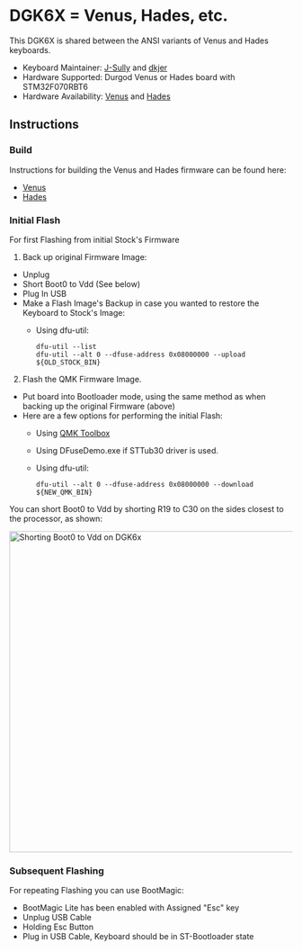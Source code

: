 # DGK6X = Venus, Hades, etc.

This DGK6X is shared between the ANSI variants of Venus and Hades keyboards. 

* Keyboard Maintainer: [J-Sully](https://github.com/J-Sully) and [dkjer](https://github.com/dkjer)
* Hardware Supported: Durgod Venus or Hades board with STM32F070RBT6 
* Hardware Availability: [Venus](https://www.amazon.com/dp/B07XFP5MMZ) and [Hades](https://www.amazon.com/gp/product/B08562392T)

## Instructions

### Build

Instructions for building the Venus and Hades firmware can be found here: 
* [Venus](venus/readme.md)
* [Hades](hades/readme.md)

### Initial Flash

For first Flashing from initial Stock's Firmware

1. Back up original Firmware Image:
- Unplug
- Short Boot0 to Vdd (See below)
- Plug In USB
- Make a Flash Image's Backup in case you wanted to restore the Keyboard to Stock's Image:
  - Using dfu-util:

        dfu-util --list
        dfu-util --alt 0 --dfuse-address 0x08000000 --upload ${OLD_STOCK_BIN}

2. Flash the QMK Firmware Image.
- Put board into Bootloader mode, using the same method as when backing up the original Firmware (above)
- Here are a few options for performing the initial Flash:
  - Using [QMK Toolbox](https://github.com/qmk/qmk_toolbox)
  - Using DFuseDemo.exe if STTub30 driver is used.
  - Using dfu-util:

        dfu-util --alt 0 --dfuse-address 0x08000000 --download ${NEW_QMK_BIN}

You can short Boot0 to Vdd by shorting R19 to C30 on the sides closest to the processor, as shown:

<img src="https://i.imgur.com/JwF7MeZ.jpg" width="520" height="571" alt="Shorting Boot0 to Vdd on DGK6x">

### Subsequent Flashing

For repeating Flashing you can use BootMagic:
- BootMagic Lite has been enabled with Assigned "Esc" key 
- Unplug USB Cable
- Holding Esc Button 
- Plug in USB Cable, Keyboard should be in ST-Bootloader state


